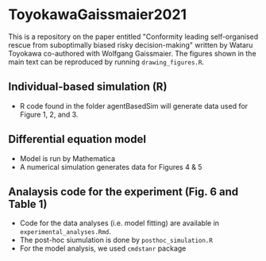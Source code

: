 # ToyokawaGaissmaier2021
This is a repository on the paper entitled "Conformity leading self-organised rescue from suboptimally biased risky decision-making" written by Wataru Toyokawa co-authored with Wolfgang Gaissmaier. The figures shown in the main text can be reproduced by running `drawing_figures.R`. 

## Individual-based simulation (R)
* R code found in the folder agentBasedSim will generate data used for Figure 1, 2, and 3. 

## Differential equation model
* Model is run by Mathematica
* A numerical simulation generates data for Figures 4 & 5

## Analaysis code for the experiment (Fig. 6 and Table 1)
* Code for the data analyses (i.e. model fitting) are available in `experimental_analyses.Rmd`. 
* The post-hoc siumulation is done by `posthoc_simulation.R`
* For the model analysis, we used `cmdstanr` package

